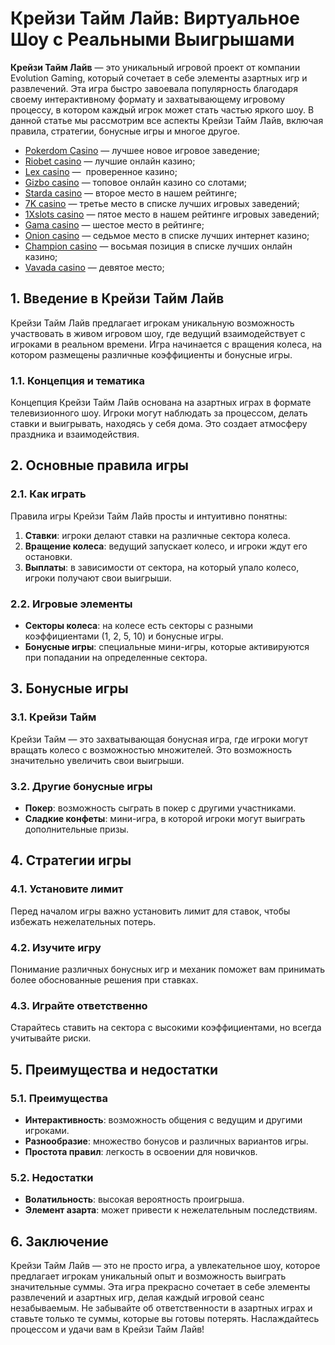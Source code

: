 # Крейзи Тайм Лайв: Виртуальное Шоу с Реальными Выигрышами

**Крейзи Тайм Лайв** — это уникальный игровой проект от компании Evolution Gaming, который сочетает в себе элементы азартных игр и развлечений. Эта игра быстро завоевала популярность благодаря своему интерактивному формату и захватывающему игровому процессу, в котором каждый игрок может стать частью яркого шоу. В данной статье мы рассмотрим все аспекты Крейзи Тайм Лайв, включая правила, стратегии, бонусные игры и многое другое.

* [Pokerdom Casino](https://brandplay.link/FwVc4f) — лучшее новое игровое заведение;
* [Riobet casino](https://brandplay.link/TnjsxFvH) — лучшие онлайн казино;
* [Lex casino](https://brandplay.link/VMqNXPFs) —  проверенное казино;
* [Gizbo casino](https://brandplay.link/rvzLrVLp) — топовое онлайн казино со слотами;
* [Starda casino](https://brandplay.link/HDcDrxLk) — второе место в нашем рейтинге;
* [7K casino](https://brandplay.link/dd46bNgD) — третье место в списке лучших игровых заведений;
* [1Xslots casino](https://brandplay.link/J2ZbqMPZ) — пятое место в нашем рейтинге игровых заведений;
* [Gama casino](https://brandplay.link/RD52jZbL) — шестое место в рейтинге;
* [Onion casino](https://brandplay.link/8LcS6Djb) — седьмое место в списке лучших интернет казино;
* [Champion casino](https://temon-gter.cfd/go/9n8?p56190p303844p3509t17502) — восьмая позиция в списке лучших онлайн казино;
* [Vavada casino](https://vavadapartner.pro/?promo=75590753-cc8b-4c4a-8d71-99b7a2293439-jud\&target=register) — девятое место;

## 1. Введение в Крейзи Тайм Лайв

Крейзи Тайм Лайв предлагает игрокам уникальную возможность участвовать в живом игровом шоу, где ведущий взаимодействует с игроками в реальном времени. Игра начинается с вращения колеса, на котором размещены различные коэффициенты и бонусные игры.

### 1.1. Концепция и тематика

Концепция Крейзи Тайм Лайв основана на азартных играх в формате телевизионного шоу. Игроки могут наблюдать за процессом, делать ставки и выигрывать, находясь у себя дома. Это создает атмосферу праздника и взаимодействия.

## 2. Основные правила игры

### 2.1. Как играть

Правила игры Крейзи Тайм Лайв просты и интуитивно понятны:

1. **Ставки**: игроки делают ставки на различные сектора колеса.
2. **Вращение колеса**: ведущий запускает колесо, и игроки ждут его остановки.
3. **Выплаты**: в зависимости от сектора, на который упало колесо, игроки получают свои выигрыши.

### 2.2. Игровые элементы

* **Секторы колеса**: на колесе есть секторы с разными коэффициентами (1, 2, 5, 10) и бонусные игры.
* **Бонусные игры**: специальные мини-игры, которые активируются при попадании на определенные сектора.

## 3. Бонусные игры

### 3.1. Крейзи Тайм

Крейзи Тайм — это захватывающая бонусная игра, где игроки могут вращать колесо с возможностью множителей. Это возможность значительно увеличить свои выигрыши.

### 3.2. Другие бонусные игры

* **Покер**: возможность сыграть в покер с другими участниками.
* **Сладкие конфеты**: мини-игра, в которой игроки могут выиграть дополнительные призы.

## 4. Стратегии игры

### 4.1. Установите лимит

Перед началом игры важно установить лимит для ставок, чтобы избежать нежелательных потерь.

### 4.2. Изучите игру

Понимание различных бонусных игр и механик поможет вам принимать более обоснованные решения при ставках.

### 4.3. Играйте ответственно

Старайтесь ставить на сектора с высокими коэффициентами, но всегда учитывайте риски.

## 5. Преимущества и недостатки

### 5.1. Преимущества

* **Интерактивность**: возможность общения с ведущим и другими игроками.
* **Разнообразие**: множество бонусов и различных вариантов игры.
* **Простота правил**: легкость в освоении для новичков.

### 5.2. Недостатки

* **Волатильность**: высокая вероятность проигрыша.
* **Элемент азарта**: может привести к нежелательным последствиям.

## 6. Заключение

Крейзи Тайм Лайв — это не просто игра, а увлекательное шоу, которое предлагает игрокам уникальный опыт и возможность выиграть значительные суммы. Эта игра прекрасно сочетает в себе элементы развлечений и азартных игр, делая каждый игровой сеанс незабываемым. Не забывайте об ответственности в азартных играх и ставьте только те суммы, которые вы готовы потерять. Наслаждайтесь процессом и удачи вам в Крейзи Тайм Лайв!
